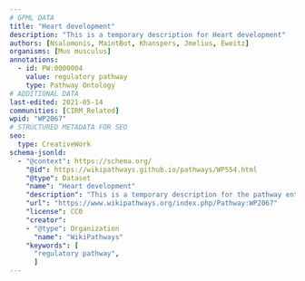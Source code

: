 ```yaml
---
# GPML DATA
title: "Heart development"
description: "This is a temporary description for Heart development"
authors: [Nsalomonis, MaintBot, Khanspers, Jmelius, Eweitz]
organisms: [Mus musculus]
annotations:
  - id: PW:0000004
    value: regulatory pathway
    type: Pathway Ontology
# ADDITIONAL DATA
last-edited: 2021-05-14
communities: [CIRM_Related]
wpid: "WP2067"
# STRUCTURED METADATA FOR SEO
seo:
  type: CreativeWork
schema-jsonld:
  - "@context": https://schema.org/
    "@id": https://wikipathways.github.io/pathways/WP554.html
    "@type": Dataset
    "name": "Heart development"
    "description": "This is a temporary description for the pathway entitled: Heart development"
    "url": "https://www.wikipathways.org/index.php/Pathway:WP2067"
    "license": CC0
    "creator":
    - "@type": Organization
      "name": "WikiPathways"
    "keywords": [
      "regulatory pathway",
      ]
---
```

